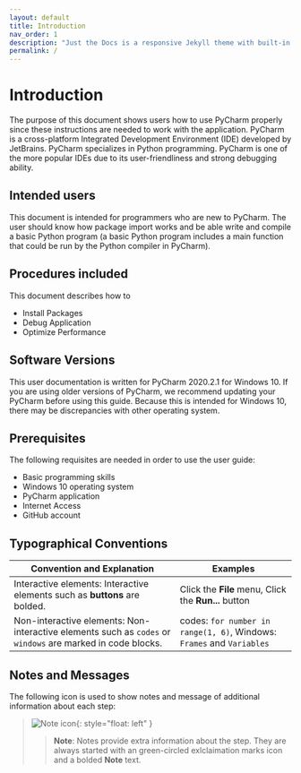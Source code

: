 ```yaml
---
layout: default
title: Introduction
nav_order: 1
description: "Just the Docs is a responsive Jekyll theme with built-in search that is easily customizable and hosted on GitHub Pages."
permalink: /
---
```


# Introduction

The purpose of this document shows users how to use PyCharm properly since these instructions are needed to work with the application. PyCharm is a cross-platform Integrated Development Environment (IDE) developed by JetBrains. PyCharm specializes in Python programming. PyCharm is one of the more popular IDEs due to its user-friendliness and strong debugging ability.

## Intended users

This document is intended for programmers who are new to PyCharm. The user should know how package import works and be able write and compile a basic Python program (a basic Python program includes a main function that could be run by the Python compiler in PyCharm).

## Procedures included

This document describes how to

* Install Packages
* Debug Application
* Optimize Performance
  
## Software Versions

This user documentation is written for PyCharm 2020.2.1 for Windows 10. If you are using older versions of PyCharm, we recommend updating your PyCharm before using this guide. Because this is intended for Windows 10, there may be discrepancies with other operating system.

## Prerequisites

The following requisites are needed in order to use the user guide:

* Basic programming skills  
* Windows 10 operating system
* PyCharm application
* Internet Access
* GitHub account

## Typographical Conventions

| Convention and Explanation                                                                              | Examples                                             |
|---------------------------------------------------------------------------------------------------------|------------------------------------------------------|
| Interactive elements: Interactive elements such as **buttons** are bolded.                                  | Click the **File** menu, Click the **Run...** button  |
| Non-interactive elements: Non-interactive elements such as ```codes``` or ```windows``` are marked in code blocks.| codes: ```for number in range(1, 6)```, Windows: ```Frames``` and ```Variables```                             |

## Notes and Messages

The following icon is used to show notes and message of additional information about each step:

  >![Note icon](https://github.com/dl90/linux-basics/blob/gh-pages/docs/images/icons/note.png?raw=true "Note"){: style="float: left" }
 >>  
 >> **Note**: Notes provide extra information about the step. They are always started with an green-circled exlclaimation marks icon and a bolded **Note** text.
  
